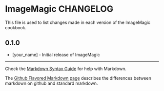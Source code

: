 ImageMagic CHANGELOG
====================

This file is used to list changes made in each version of the ImageMagic cookbook.

0.1.0
-----
- [your_name] - Initial release of ImageMagic

- - -
Check the [Markdown Syntax Guide](http://daringfireball.net/projects/markdown/syntax) for help with Markdown.

The [Github Flavored Markdown page](http://github.github.com/github-flavored-markdown/) describes the differences between markdown on github and standard markdown.
